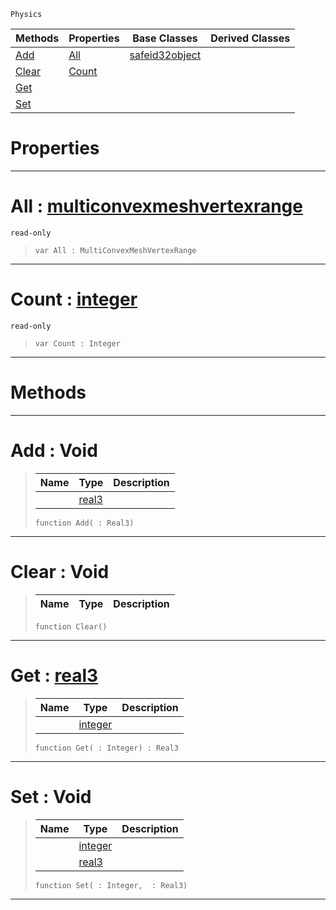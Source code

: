  `Physics`

|Methods|Properties|Base Classes|Derived Classes|
|---|---|---|---|
|[ Add](https://github.com/ArendDanielek/ZeroDocsTest/blob/master/code_reference/class_reference/multiconvexmeshvertexdata.markdown#add-void)|[ All](https://github.com/ArendDanielek/ZeroDocsTest/blob/master/code_reference/class_reference/multiconvexmeshvertexdata.markdown#all-zero-engine-document)|[safeid32object](https://github.com/ArendDanielek/ZeroDocsTest/blob/master/code_reference/class_reference/safeid32object.markdown)| |
|[ Clear](https://github.com/ArendDanielek/ZeroDocsTest/blob/master/code_reference/class_reference/multiconvexmeshvertexdata.markdown#clear-void)|[ Count](https://github.com/ArendDanielek/ZeroDocsTest/blob/master/code_reference/class_reference/multiconvexmeshvertexdata.markdown#count-zero-engine-docume)| | |
|[ Get](https://github.com/ArendDanielek/ZeroDocsTest/blob/master/code_reference/class_reference/multiconvexmeshvertexdata.markdown#get-zero-engine-document)| | | |
|[ Set](https://github.com/ArendDanielek/ZeroDocsTest/blob/master/code_reference/class_reference/multiconvexmeshvertexdata.markdown#set-void)| | | |


 #  Properties


---  
 #  All : [multiconvexmeshvertexrange](https://github.com/ArendDanielek/ZeroDocsTest/blob/master/code_reference/class_reference/multiconvexmeshvertexrange.markdown)

 `read-only`

> 
> ``` lang=cpp, name=Zilch
> var All : MultiConvexMeshVertexRange


---  
 #  Count : [integer](https://github.com/ArendDanielek/ZeroDocsTest/blob/master/code_reference/zilch_base_types/integer.markdown)

 `read-only`

> 
> ``` lang=cpp, name=Zilch
> var Count : Integer


---  
 #  Methods


---  
 #  Add : Void

> 
> |Name|Type|Description|
> |---|---|---|
> ||[real3](https://github.com/ArendDanielek/ZeroDocsTest/blob/master/code_reference/zilch_base_types/real3.markdown)| |
> ``` lang=cpp, name=Zilch
> function Add( : Real3)
> ``` 


---  
 #  Clear : Void

> 
> |Name|Type|Description|
> |---|---|---|
> ``` lang=cpp, name=Zilch
> function Clear()
> ``` 


---  
 #  Get : [real3](https://github.com/ArendDanielek/ZeroDocsTest/blob/master/code_reference/zilch_base_types/real3.markdown)

> 
> |Name|Type|Description|
> |---|---|---|
> ||[integer](https://github.com/ArendDanielek/ZeroDocsTest/blob/master/code_reference/zilch_base_types/integer.markdown)| |
> ``` lang=cpp, name=Zilch
> function Get( : Integer) : Real3
> ``` 


---  
 #  Set : Void

> 
> |Name|Type|Description|
> |---|---|---|
> ||[integer](https://github.com/ArendDanielek/ZeroDocsTest/blob/master/code_reference/zilch_base_types/integer.markdown)| |
> ||[real3](https://github.com/ArendDanielek/ZeroDocsTest/blob/master/code_reference/zilch_base_types/real3.markdown)| |
> ``` lang=cpp, name=Zilch
> function Set( : Integer,  : Real3)
> ``` 


---  
 
  
  
  
  
  
  
  

 